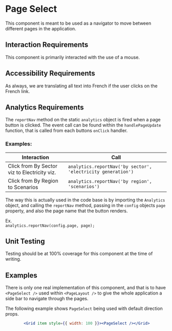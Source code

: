 # Page Select

This component is meant to be used as a navigator to move between different pages in the application.

## Interaction Requirements

This component is primarily interacted with the use of a mouse.

## Accessibility Requirements

As always, we are translating all text into French if the user clicks on the French link.

## Analytics Requirements

The `reportNav` method on the static `analytics` object is fired when a page button is clicked.
The event call can be found within the `handlePageUpdate` function, that is called from each buttons `onClick` handler.

### Examples:

| Interaction                                  | Call                                                         |
| ---------------------------------------------| -------------------------------------------------------------|
| Click from By Sector viz to Electricity viz. | `analytics.reportNav('by sector', 'electricity generation')` |                                             |                                                              |
| Click from By Region to Scenarios            |`analytics.reportNav('by region', 'scenarios')`               |                                              |                                                              |

The way this is actually used in the code base is by importing the `Analytics` object, and calling the `reportNav` method, passing
in the `config` objects `page` property, and also the page name that the button renders.

Ex.  
`analytics.reportNav(config.page, page);`

## Unit Testing

Testing should be at 100% coverage for this component at the time of writing.

## Examples

There is only one real implementation of this component, and that is to have `<PageSelect />` used within `<PageLayout />` to give
the whole application a side bar to navigate through the pages.

The following example shows `PageSelect` being used with default direction props.
```jsx
        <Grid item style={{ width: 100 }}><PageSelect /></Grid>
```